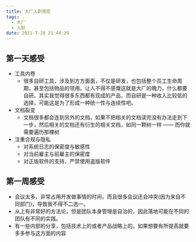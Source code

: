 ```yaml
---
title: 大厂入职感受
tags:
  - 大厂
  - 入职
date: 2021-7-28 21:44:29
---
```


## 第一天感受

- 工具内卷
  - 很多自研工具，涉及到方方面面，不仅是研发，也包括整个员工生命周期，甚至包括物品的领用。让人不得不感慨这就是大厂的魄力，什么都要自研。其实我觉得很多东西都有现成的产品，而自研是一种收入比较低的选择，可能这是为了形成一种统一性与连续性吧。
- 文档裂变
  - 文档很多都会连到另外的文档，如果不把相关的文档读完没有办法走到下一步，然后相关的文档还有衍生的相关文档，如同一颗树一样 —— 而你就需要遍历那棵树
- 注重合规与隐私
  - 对系统日志的保密度与敏感性
  - 对当前雇主与前雇主的保密度
  - 对正版软件的支持，严禁使用盗版软件

## 第一周感受

- 会议太多，非常占用开发做事情的时间，而且很多会议还会冲突(因为来自不同部门)，导致我不得不二选一。
- 从上有非常好的方法论，但是团队本身管理是自治的，因此落地可能在不同的团队有不同的实践。
- 有一些内部的分享，包括技术上的或者产品战略上的。如果想要有所提高就要多多参与这方面的内容
